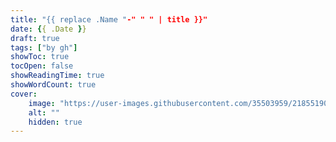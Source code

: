 ```yaml
---
title: "{{ replace .Name "-" " " | title }}"
date: {{ .Date }}
draft: true
tags: ["by gh"]
showToc: true
tocOpen: false
showReadingTime: true
showWordCount: true
cover:
    image: "https://user-images.githubusercontent.com/35503959/218551906-df791898-5f45-44cc-a63b-b75bfc286d11.png"
    alt: ""
    hidden: true
---
```


